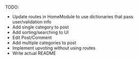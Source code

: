 TODO:
* Update routes in HomeModule to use dictionaries that pass user/validation info
* Add single category to post
* Add sorting/searching to UI
* Edit Post/Comment
* Add multiple categories to post
* Implement upvoting without using routes
* Write actual README
